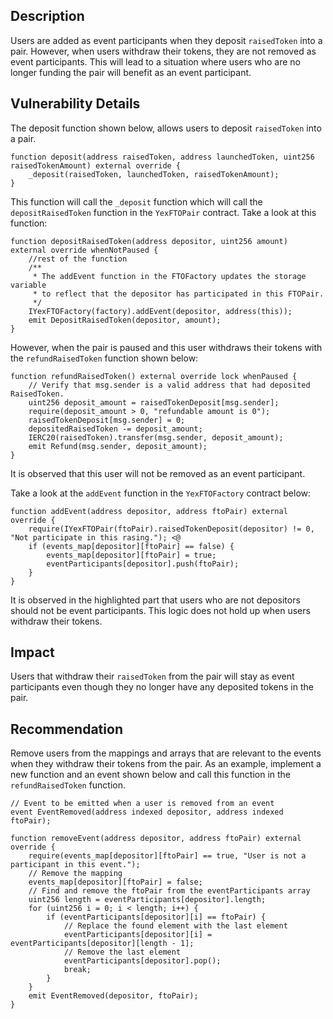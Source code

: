 ## Description
Users are added as event participants when they deposit `raisedToken` into a pair.
However, when users withdraw their tokens, they are not removed as event
participants. This will lead to a situation where users who are no longer funding the pair
will benefit as an event participant.

## Vulnerability Details
The deposit function shown below, allows users to deposit `raisedToken` into a pair.
```solidity
function deposit(address raisedToken, address launchedToken, uint256 raisedTokenAmount) external override {
    _deposit(raisedToken, launchedToken, raisedTokenAmount);
}
```
This function will call the `_deposit` function which will call the `depositRaisedToken`
function in the `YexFTOPair` contract. Take a look at this function:
```solidity
function depositRaisedToken(address depositor, uint256 amount) external override whenNotPaused {
    //rest of the function
    /**
     * The addEvent function in the FTOFactory updates the storage variable
     * to reflect that the depositor has participated in this FTOPair.
     */
    IYexFTOFactory(factory).addEvent(depositor, address(this));
    emit DepositRaisedToken(depositor, amount);
}
```
However, when the pair is paused and this user withdraws their tokens with the
`refundRaisedToken` function shown below:
```solidity
function refundRaisedToken() external override lock whenPaused {
    // Verify that msg.sender is a valid address that had deposited RaisedToken.
    uint256 deposit_amount = raisedTokenDeposit[msg.sender];
    require(deposit_amount > 0, "refundable amount is 0");
    raisedTokenDeposit[msg.sender] = 0;
    depositedRaisedToken -= deposit_amount;
    IERC20(raisedToken).transfer(msg.sender, deposit_amount);
    emit Refund(msg.sender, deposit_amount);
}
```
It is observed that this user will not be removed as an event participant.

Take a look at the `addEvent` function in the `YexFTOFactory` contract below:
```solidity
function addEvent(address depositor, address ftoPair) external override {
    require(IYexFTOPair(ftoPair).raisedTokenDeposit(depositor) != 0, "Not participate in this rasing."); <@
    if (events_map[depositor][ftoPair] == false) {
        events_map[depositor][ftoPair] = true;
        eventParticipants[depositor].push(ftoPair);
    }
}
```
It is observed in the highlighted part that users who are not depositors should not be
event participants. This logic does not hold up when users withdraw their tokens.

## Impact
Users that withdraw their `raisedToken` from the pair will stay as event participants even
though they no longer have any deposited tokens in the pair.

## Recommendation
Remove users from the mappings and arrays that are relevant to the events when they
withdraw their tokens from the pair. As an example, implement a new function and an
event shown below and call this function in the `refundRaisedToken` function.
```solidity
// Event to be emitted when a user is removed from an event
event EventRemoved(address indexed depositor, address indexed ftoPair);

function removeEvent(address depositor, address ftoPair) external override {
    require(events_map[depositor][ftoPair] == true, "User is not a participant in this event.");
    // Remove the mapping
    events_map[depositor][ftoPair] = false;
    // Find and remove the ftoPair from the eventParticipants array
    uint256 length = eventParticipants[depositor].length;
    for (uint256 i = 0; i < length; i++) {
        if (eventParticipants[depositor][i] == ftoPair) {
            // Replace the found element with the last element
            eventParticipants[depositor][i] = eventParticipants[depositor][length - 1];
            // Remove the last element
            eventParticipants[depositor].pop();
            break;
        }
    }
    emit EventRemoved(depositor, ftoPair);
}
```
